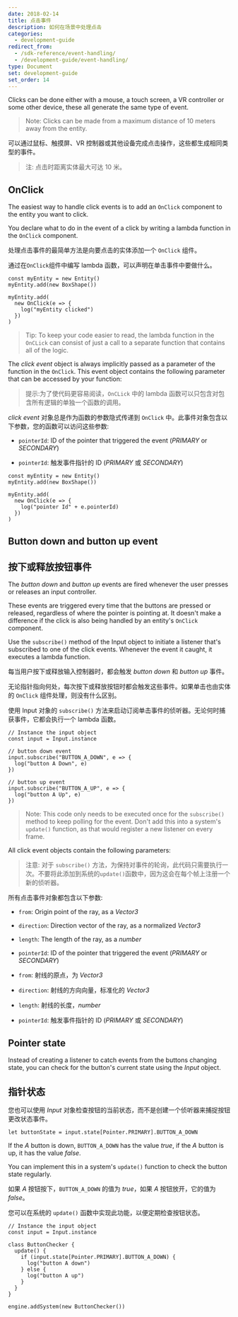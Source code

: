 ```yaml
---
date: 2018-02-14
title: 点击事件
description: 如何在场景中处理点击
categories:
  - development-guide
redirect_from:
  - /sdk-reference/event-handling/
  - /development-guide/event-handling/
type: Document
set: development-guide
set_order: 14
---
```


Clicks can be done either with a mouse, a touch screen, a VR controller or some other device, these all generate the same type of event.

> Note: Clicks can be made from a maximum distance of 10 meters away from the entity.

可以通过鼠标、触摸屏、VR 控制器或其他设备完成点击操作，这些都生成相同类型的事件。

> 注: 点击时距离实体最大可达 10 米。

## OnClick

The easiest way to handle click events is to add an `OnClick` component to the entity you want to click.

You declare what to do in the event of a click by writing a lambda function in the `OnClick` component.

处理点击事件的最简单方法是向要点击的实体添加一个 `OnClick` 组件。

通过在`OnClick`组件中编写 lambda 函数，可以声明在单击事件中要做什么。

```tsx
const myEntity = new Entity()
myEntity.add(new BoxShape())

myEntity.add(
  new OnClick(e => {
    log("myEntity clicked")
  })
)
```

> Tip: To keep your code easier to read, the lambda function in the `OnCLick` can consist of just a call to a separate function that contains all of the logic.

The _click event_ object is always implicitly passed as a parameter of the function in the `OnClick`. This event object contains the following parameter that can be accessed by your function:

> 提示:为了使代码更容易阅读，`OnCLick` 中的 lambda 函数可以只包含对包含所有逻辑的单独一个函数的调用。

_click event_ 对象总是作为函数的参数隐式传递到 `OnClick` 中。此事件对象包含以下参数，您的函数可以访问这些参数:

- `pointerId`: ID of the pointer that triggered the event (_PRIMARY_ or _SECONDARY_)

- `pointerId`: 触发事件指针的 ID (_PRIMARY_ 或 _SECONDARY_)

```tsx
const myEntity = new Entity()
myEntity.add(new BoxShape())

myEntity.add(
  new OnClick(e => {
    log("pointer Id" + e.pointerId)
  })
)
```

## Button down and button up event
## 按下或释放按钮事件

The _button down_ and _button up_ events are fired whenever the user presses or releases an input controller.

These events are triggered every time that the buttons are pressed or released, regardless of where the pointer is pointing at. It doesn't make a difference if the click is also being handled by an entity's `OnClick` component.

Use the `subscribe()` method of the Input object to initiate a listener that's subscribed to one of the click events. Whenever the event it caught, it executes a lambda function.

每当用户按下或释放输入控制器时，都会触发 _button down_ 和 _button up_ 事件。

无论指针指向何处，每次按下或释放按钮时都会触发这些事件。如果单击也由实体的 `OnClick` 组件处理，则没有什么区别。

使用 Input 对象的 `subscribe()` 方法来启动订阅单击事件的侦听器。无论何时捕获事件，它都会执行一个 lambda 函数。

```tsx
// Instance the input object
const input = Input.instance

// button down event
input.subscribe("BUTTON_A_DOWN", e => {
  log("button A Down", e)
})

// button up event
input.subscribe("BUTTON_A_UP", e => {
  log("button A Up", e)
})
```

> Note: This code only needs to be executed once for the `subscribe()` method to keep polling for the event. Don't add this into a system's `update()` function, as that would register a new listener on every frame.

All click event objects contain the following parameters:

> 注意: 对于 `subscribe()` 方法，为保持对事件的轮询，此代码只需要执行一次。不要将此添加到系统的`update()`函数中，因为这会在每个帧上注册一个新的侦听器。

所有点击事件对象都包含以下参数:

- `from`: Origin point of the ray, as a _Vector3_
- `direction`: Direction vector of the ray, as a normalized _Vector3_
- `length`: The length of the ray, as a _number_
- `pointerId`: ID of the pointer that triggered the event (_PRIMARY_ or _SECONDARY_)

- `from`: 射线的原点，为 _Vector3_
- `direction`: 射线的方向向量，标准化的 _Vector3_
- `length`: 射线的长度，_number_
- `pointerId`: 触发事件指针的 ID (_PRIMARY_ 或 _SECONDARY_)

## Pointer state

Instead of creating a listener to catch events from the buttons changing state, you can check for the button's current state using the _Input_ object.

## 指针状态

您也可以使用 _Input_ 对象检查按钮的当前状态，而不是创建一个侦听器来捕捉按钮更改状态事件。

```tsx
let buttonState = input.state[Pointer.PRIMARY].BUTTON_A_DOWN
```

If the _A_ button is down, `BUTTON_A_DOWN` has the value _true_, if the _A_ button is up, it has the value _false_.

You can implement this in a system's `update()` function to check the button state regularly.

如果 _A_ 按钮按下，`BUTTON_A_DOWN` 的值为 _true_，如果 _A_ 按钮放开，它的值为 _false_。

您可以在系统的 `update()` 函数中实现此功能，以便定期检查按钮状态。

```tsx
// Instance the input object
const input = Input.instance

class ButtonChecker {
  update() {
    if (input.state[Pointer.PRIMARY].BUTTON_A_DOWN) {
      log("button A down")
    } else {
      log("button A up")
    }
  }
}

engine.addSystem(new ButtonChecker())
```

<!--

## Custom events

Define an event manager

```ts
export namespace EventManager {

  const subscriptions: Record<string, Array<(params?: any) => void> > = {}

  export function on(evt: string, callback: (params?: any) => void) {
    if (!subscriptions[evt]){
      subscriptions[evt] = []
    }
    subscriptions[evt].push(callback)
  }

  export function emit(evt: string, params?: any) {
    if (subscriptions[evt]){
      subscriptions[evt].forEach(callback => callback(params))
    }
  }
}
```

Import the event manager

```ts
import { EventManager } from 'ts/EventManager'
```

Use it:

```ts
EventManager.emit("test", {test: 5})

EventManager.on("test", function(e) {
  log("test " + e.test)
 })

 ```

-->
